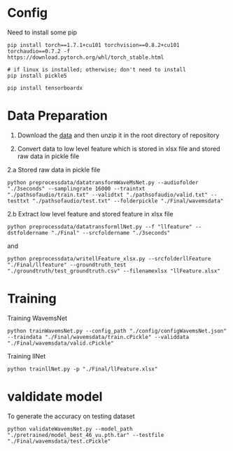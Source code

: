 # Config
Need to install some pip
```
pip install torch==1.7.1+cu101 torchvision==0.8.2+cu101 torchaudio==0.7.2 -f https://download.pytorch.org/whl/torch_stable.html

# if linux is installed; otherwise; don't need to install
pip install pickle5

pip install tensorboardx
```

# Data Preparation
1. Download the [data](https://drive.google.com/file/d/1hKiioqSPhk4n5Xz-KbNBrZXBWlBFOABP/view?usp=sharing) and then unzip it in the root directory of repository

2. Convert data to low level feature which is stored in xlsx file and stored raw data in pickle file

2.a Stored raw data in pickle file
```
python preprocessdata/datatransformWaveMsNet.py --audiofolder "./3seconds" --samplingrate 16000 --traintxt "./pathsofaudio/train.txt" --validtxt "./pathsofaudio/valid.txt" --testtxt "./pathsofaudio/test.txt" --folderpickle "./Final/wavemsdata"
```
2.b Extract low level feature and stored feature in xlsx file
```
python preprocessdata/datatransformllNet.py --f "llfeature" --dstfoldername "./Final" --srcfoldername "./3seconds"
```
and
```
python preprocessdata/writellFeature_xlsx.py --srcfolderllFeature "./Final/llfeature" --groundtruth_test "./groundtruth/test_groundtruth.csv" --filenamexlsx "llFeature.xlsx"
```
# Training
Training WavemsNet
```
python trainWavemsNet.py --config_path "./config/configWavemsNet.json" --traindata "./Final/wavemsdata/train.cPickle" --validdata "./Final/wavemsdata/valid.cPickle"
```
Training llNet
```
python trainllNet.py -p "./Final/llFeature.xlsx"
```
# valdidate model
To generate the accuracy on testing dataset
```
python validateWavemsNet.py --model_path "./pretrained/model_best_46_vu.pth.tar" --testfile "./Final/wavemsdata/test.cPickle"
```